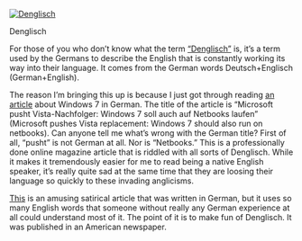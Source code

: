 [![Denglisch](https://i0.wp.com/alexseifert.wordpress.com/wp-content/uploads/2009/02/2962_denglisch.jpg?resize=128%2C108 "Denglisch")](http://www.undesregnet.com/2009/02/08/denglisch/2962_denglisch/)

Denglisch

For those of you who don’t know what the term [“Denglisch”](http://en.wikipedia.org/wiki/Denglisch) is, it’s a term used by the Germans to describe the English that is constantly working its way into their language. It comes from the German words Deutsch+Englisch (German+English).

The reason I’m bringing this up is because I just got through reading [an article](http://www.computerwoche.de/knowledge_center/software_infrastruktur/1886149/) about Windows 7 in German. The title of the article is “Microsoft pusht Vista-Nachfolger: Windows 7 soll auch auf Netbooks laufen” (Microsoft pushes Vista replacement: Windows 7 should also run on netbooks). Can anyone tell me what’s wrong with the German title? First of all, “pusht” is not German at all. Nor is “Netbooks.” This is a professionally done online magazine article that is riddled with all sorts of Denglisch. While it makes it tremendously easier for me to read being a native English speaker, it’s really quite sad at the same time that they are loosing their language so quickly to these invading anglicisms.

[This](http://ccat.sas.upenn.edu/jod/texts/germlish.html) is an amusing satirical article that was written in German, but it uses so many English words that someone without really any German experience at all could understand most of it. The point of it is to make fun of Denglisch. It was published in an American newspaper.
